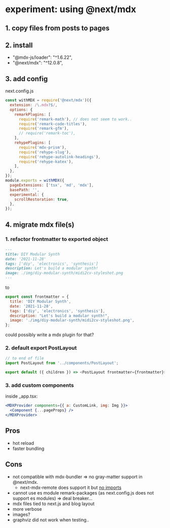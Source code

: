 # experiment: using @next/mdx

## 1. copy files from posts to pages

## 2. install

- "@mdx-js/loader": "^1.6.22",
- "@next/mdx": "^12.0.8",

## 3. add config

next.config.js

```js
const withMDX = require('@next/mdx')({
  extension: /\.mdx?$/,
  options: {
    remarkPlugins: [
      require('remark-math'), // does not seem to work..
      require('remark-code-titles'),
      require('remark-gfm'),
      // require('remark-toc'),
    ],
    rehypePlugins: [
      require('mdx-prism'),
      require('rehype-slug'),
      require('rehype-autolink-headings'),
      require('rehype-katex'),
    ],
  },
});
module.exports = withMDX({
  pageExtensions: ['tsx', 'md', 'mdx'],
  basePath: '',
  experimental: {
    scrollRestoration: true,
  },
});
```

## 4. migrate mdx file(s)

### 1. refactor frontmatter to exported object

```md
---
title: DIY Modular Synth
date: '2021-11-28'
tags: ['diy', 'electronics', 'synthesis']
description: Let's build a modular synth!
image: ./img/diy-modular-synth/midi2cv-styleshot.png
---
```

to

```js
export const frontmatter = {
  title: 'DIY Modular Synth',
  date: '2021-11-28',
  tags: ['diy', 'electronics', 'synthesis'],
  description: "Let's build a modular synth!",
  image: './img/diy-modular-synth/midi2cv-styleshot.png',
};
```

could possibly write a mdx plugin for that?

### 2. default export PostLayout

```js
// to end of file
import PostLayout from '../components/PostLayout';

export default ({ children }) => <PostLayout frontmatter={frontmatter}>{children}</PostLayout>;
```

### 3. add custom components

inside \_app.tsx:

```jsx
<MDXProvider components={{ a: CustomLink, img: Img }}>
  <Component {...pageProps} />
</MDXProvider>
```

## Pros

- hot reload
- faster bundling

## Cons

- not compatible with mdx-bundler => no gray-matter support in @next/mdx.
  - next-mdx-remote does support it but [no imports](https://github.com/hashicorp/next-mdx-remote/issues/143)
- cannot use es module remark-packages (as next.config.js does not support es modules) => deal breaker...
- mdx files tied to next.js and blog layout
- more verbose
- images?
- graphviz did not work when testing..
